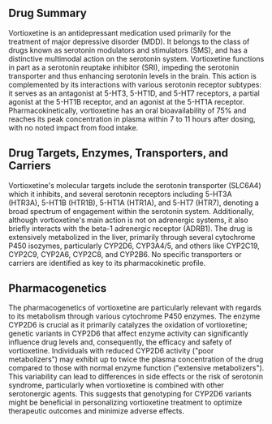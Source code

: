 ## Drug Summary
Vortioxetine is an antidepressant medication used primarily for the treatment of major depressive disorder (MDD). It belongs to the class of drugs known as serotonin modulators and stimulators (SMS), and has a distinctive multimodal action on the serotonin system. Vortioxetine functions in part as a serotonin reuptake inhibitor (SRI), impeding the serotonin transporter and thus enhancing serotonin levels in the brain. This action is complemented by its interactions with various serotonin receptor subtypes: it serves as an antagonist at 5-HT3, 5-HT1D, and 5-HT7 receptors, a partial agonist at the 5-HT1B receptor, and an agonist at the 5-HT1A receptor. Pharmacokinetically, vortioxetine has an oral bioavailability of 75% and reaches its peak concentration in plasma within 7 to 11 hours after dosing, with no noted impact from food intake.

## Drug Targets, Enzymes, Transporters, and Carriers
Vortioxetine's molecular targets include the serotonin transporter (SLC6A4) which it inhibits, and several serotonin receptors including 5-HT3A (HTR3A), 5-HT1B (HTR1B), 5-HT1A (HTR1A), and 5-HT7 (HTR7), denoting a broad spectrum of engagement within the serotonin system. Additionally, although vortioxetine's main action is not on adrenergic systems, it also briefly interacts with the beta-1 adrenergic receptor (ADRB1). The drug is extensively metabolized in the liver, primarily through several cytochrome P450 isozymes, particularly CYP2D6, CYP3A4/5, and others like CYP2C19, CYP2C9, CYP2A6, CYP2C8, and CYP2B6. No specific transporters or carriers are identified as key to its pharmacokinetic profile.

## Pharmacogenetics
The pharmacogenetics of vortioxetine are particularly relevant with regards to its metabolism through various cytochrome P450 enzymes. The enzyme CYP2D6 is crucial as it primarily catalyzes the oxidation of vortioxetine; genetic variants in CYP2D6 that affect enzyme activity can significantly influence drug levels and, consequently, the efficacy and safety of vortioxetine. Individuals with reduced CYP2D6 activity ("poor metabolizers") may exhibit up to twice the plasma concentration of the drug compared to those with normal enzyme function ("extensive metabolizers"). This variability can lead to differences in side effects or the risk of serotonin syndrome, particularly when vortioxetine is combined with other serotonergic agents. This suggests that genotyping for CYP2D6 variants might be beneficial in personalizing vortioxetine treatment to optimize therapeutic outcomes and minimize adverse effects.